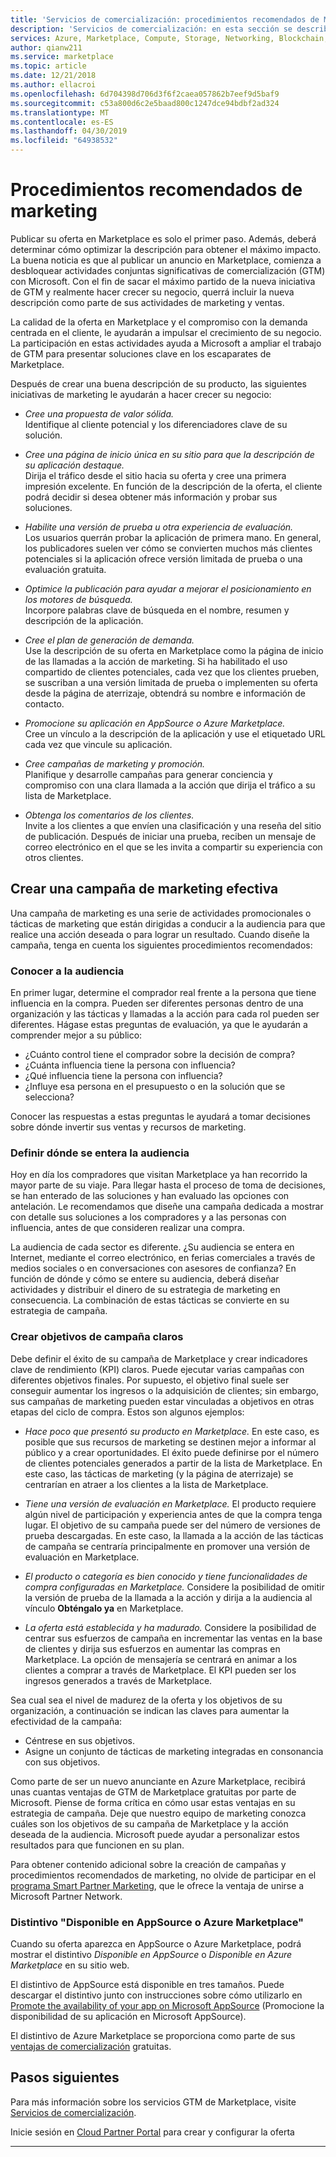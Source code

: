 ```yaml
---
title: 'Servicios de comercialización: procedimientos recomendados de Marketing | Azure'
description: 'Servicios de comercialización: en esta sección se describen los procedimientos recomendados de marketing para los anunciantes de Azure Marketplace'
services: Azure, Marketplace, Compute, Storage, Networking, Blockchain, Security
author: qianw211
ms.service: marketplace
ms.topic: article
ms.date: 12/21/2018
ms.author: ellacroi
ms.openlocfilehash: 6d704398d706d3f6f2caea057862b7eef9d5baf9
ms.sourcegitcommit: c53a800d6c2e5baad800c1247dce94bdbf2ad324
ms.translationtype: MT
ms.contentlocale: es-ES
ms.lasthandoff: 04/30/2019
ms.locfileid: "64938532"
---
```

# <a name="marketing-best-practices"></a>Procedimientos recomendados de marketing

Publicar su oferta en Marketplace es solo el primer paso. Además, deberá determinar cómo optimizar la descripción para obtener el máximo impacto. La buena noticia es que al publicar un anuncio en Marketplace, comienza a desbloquear actividades conjuntas significativas de comercialización (GTM) con Microsoft.  Con el fin de sacar el máximo partido de la nueva iniciativa de GTM y realmente hacer crecer su negocio, querrá incluir la nueva descripción como parte de sus actividades de marketing y ventas.

La calidad de la oferta en Marketplace y el compromiso con la demanda centrada en el cliente, le ayudarán a impulsar el crecimiento de su negocio. La participación en estas actividades ayuda a Microsoft a ampliar el trabajo de GTM para presentar soluciones clave en los escaparates de Marketplace.

Después de crear una buena descripción de su producto, las siguientes iniciativas de marketing le ayudarán a hacer crecer su negocio:

* *Cree una propuesta de valor sólida.* <br>Identifique al cliente potencial y los diferenciadores clave de su solución.

* *Cree una página de inicio única en su sitio para que la descripción de su aplicación destaque.* <br> Dirija el tráfico desde el sitio hacia su oferta y cree una primera impresión excelente. En función de la descripción de la oferta, el cliente podrá decidir si desea obtener más información y probar sus soluciones.

* *Habilite una versión de prueba u otra experiencia de evaluación.* <br> Los usuarios querrán probar la aplicación de primera mano. En general, los publicadores suelen ver cómo se convierten muchos más clientes potenciales si la aplicación ofrece versión limitada de prueba o una evaluación gratuita.

* *Optimice la publicación para ayudar a mejorar el posicionamiento en los motores de búsqueda.* <br> Incorpore palabras clave de búsqueda en el nombre, resumen y descripción de la aplicación. 

* *Cree el plan de generación de demanda.* <br> Use la descripción de su oferta en Marketplace como la página de inicio de las llamadas a la acción de marketing. Si ha habilitado el uso compartido de clientes potenciales, cada vez que los clientes prueben, se suscriban a una versión limitada de prueba o implementen su oferta desde la página de aterrizaje, obtendrá su nombre e información de contacto.

* *Promocione su aplicación en AppSource o Azure Marketplace.* <br> Cree un vínculo a la descripción de la aplicación y use el etiquetado URL cada vez que vincule su aplicación.

* *Cree campañas de marketing y promoción.* <br> Planifique y desarrolle campañas para generar conciencia y compromiso con una clara llamada a la acción que dirija el tráfico a su lista de Marketplace.

* *Obtenga los comentarios de los clientes.* <br> Invite a los clientes a que envíen una clasificación y una reseña del sitio de publicación. Después de iniciar una prueba, reciben un mensaje de correo electrónico en el que se les invita a compartir su experiencia con otros clientes.

## <a name="build-an-effective-marketing-campaign"></a>Crear una campaña de marketing efectiva

Una campaña de marketing es una serie de actividades promocionales o tácticas de marketing que están dirigidas a conducir a la audiencia para que realice una acción deseada o para lograr un resultado. Cuando diseñe la campaña, tenga en cuenta los siguientes procedimientos recomendados:

### <a name="know-your-audience"></a>Conocer a la audiencia
En primer lugar, determine el comprador real frente a la persona que tiene influencia en la compra. Pueden ser diferentes personas dentro de una organización y las tácticas y llamadas a la acción para cada rol pueden ser diferentes. Hágase estas preguntas de evaluación, ya que le ayudarán a comprender mejor a su público:

* ¿Cuánto control tiene el comprador sobre la decisión de compra?
* ¿Cuánta influencia tiene la persona con influencia?
* ¿Qué influencia tiene la persona con influencia?
* ¿Influye esa persona en el presupuesto o en la solución que se selecciona?

Conocer las respuestas a estas preguntas le ayudará a tomar decisiones sobre dónde invertir sus ventas y recursos de marketing.

### <a name="define-where-your-audience-learns"></a>Definir dónde se entera la audiencia
Hoy en día los compradores que visitan Marketplace ya han recorrido la mayor parte de su viaje. Para llegar hasta el proceso de toma de decisiones, se han enterado de las soluciones y han evaluado las opciones con antelación. Le recomendamos que diseñe una campaña dedicada a mostrar con detalle sus soluciones a los compradores y a las personas con influencia, antes de que consideren realizar una compra.

La audiencia de cada sector es diferente. ¿Su audiencia se entera en Internet, mediante el correo electrónico, en ferias comerciales a través de medios sociales o en conversaciones con asesores de confianza? En función de dónde y cómo se entere su audiencia, deberá diseñar actividades y distribuir el dinero de su estrategia de marketing en consecuencia. La combinación de estas tácticas se convierte en su estrategia de campaña.

### <a name="create-clear-campaign-goals"></a>Crear objetivos de campaña claros

Debe definir el éxito de su campaña de Marketplace y crear indicadores clave de rendimiento (KPI) claros. Puede ejecutar varias campañas con diferentes objetivos finales. Por supuesto, el objetivo final suele ser conseguir aumentar los ingresos o la adquisición de clientes; sin embargo, sus campañas de marketing pueden estar vinculadas a objetivos en otras etapas del ciclo de compra. Estos son algunos ejemplos:

* *Hace poco que presentó su producto en Marketplace.* En este caso, es posible que sus recursos de marketing se destinen mejor a informar al público y a crear oportunidades. El éxito puede definirse por el número de clientes potenciales generados a partir de la lista de Marketplace. En este caso, las tácticas de marketing (y la página de aterrizaje) se centrarían en atraer a los clientes a la lista de Marketplace.

* *Tiene una versión de evaluación en Marketplace.* El producto requiere algún nivel de participación y experiencia antes de que la compra tenga lugar. El objetivo de su campaña puede ser del número de versiones de prueba descargadas. En este caso, la llamada a la acción de las tácticas de campaña se centraría principalmente en promover una versión de evaluación en Marketplace.

* *El producto o categoría es bien conocido y tiene funcionalidades de compra configuradas en Marketplace.* Considere la posibilidad de omitir la versión de prueba de la llamada a la acción y dirija a la audiencia al vínculo **Obténgalo ya** en Marketplace.

* *La oferta está establecida y ha madurado.* Considere la posibilidad de centrar sus esfuerzos de campaña en incrementar las ventas en la base de clientes y dirija sus esfuerzos en aumentar las compras en Marketplace. La opción de mensajería se centrará en animar a los clientes a comprar a través de Marketplace. El KPI pueden ser los ingresos generados a través de Marketplace.

Sea cual sea el nivel de madurez de la oferta y los objetivos de su organización, a continuación se indican las claves para aumentar la efectividad de la campaña:

* Céntrese en sus objetivos.
* Asigne un conjunto de tácticas de marketing integradas en consonancia con sus objetivos.

Como parte de ser un nuevo anunciante en Azure Marketplace, recibirá unas cuantas ventajas de GTM de Marketplace gratuitas por parte de Microsoft. Piense de forma crítica en cómo usar estas ventajas en su estrategia de campaña. Deje que nuestro equipo de marketing conozca cuáles son los objetivos de su campaña de Marketplace y la acción deseada de la audiencia. Microsoft puede ayudar a personalizar estos resultados para que funcionen en su plan.

Para obtener contenido adicional sobre la creación de campañas y procedimientos recomendados de marketing, no olvide de participar en el [programa Smart Partner Marketing](https://partner.microsoft.com/smart-partner-marketing), que le ofrece la ventaja de unirse a Microsoft Partner Network.

### <a name="available-on-appsource-or-azure-marketplace-badge"></a>Distintivo "Disponible en AppSource o Azure Marketplace"

Cuando su oferta aparezca en AppSource o Azure Marketplace, podrá mostrar el distintivo *Disponible en AppSource* o *Disponible en Azure Marketplace* en su sitio web.

El distintivo de AppSource está disponible en tres tamaños. Puede descargar el distintivo junto con instrucciones sobre cómo utilizarlo en [Promote the availability of your app on Microsoft AppSource](https://appsource.microsoft.com/blogs/promote-your-app-s-availability-on-microsoft-appsource) (Promocione la disponibilidad de su aplicación en Microsoft AppSource).

El distintivo de Azure Marketplace se proporciona como parte de sus [ventajas de comercialización](./gtm-your-marketplace-benefits.md) gratuitas.

## <a name="next-steps"></a>Pasos siguientes

Para más información sobre los servicios GTM de Marketplace, visite [Servicios de comercialización](https://partner.microsoft.com/reach-customers/gtm).

Inicie sesión en [Cloud Partner Portal](https://cloudpartner.azure.com) para crear y configurar la oferta

---